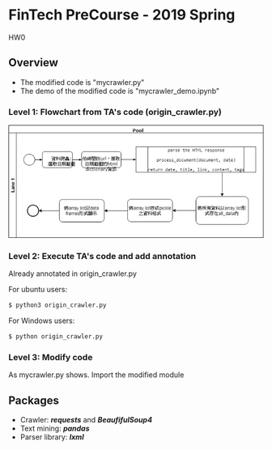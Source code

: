 # FinTech PreCourse - 2019 Spring
HW0

## Overview

- The modified code is "mycrawler.py"
- The demo of the modified code is "mycrawler_demo.ipynb"

### Level 1: Flowchart from TA's code (origin_crawler.py)
![](img/flowchart_hw0.jpg)

### Level 2: Execute TA's code and add annotation
Already annotated in origin_crawler.py

For ubuntu users:
```bash
$ python3 origin_crawler.py
```

For Windows users:
```bash
$ python origin_crawler.py
```

### Level 3: Modify code
As mycrawler.py shows.
Import the modified module

## Packages
- Crawler: **_requests_** and **_BeaufifulSoup4_**
- Text mining: **_pandas_**
- Parser library: **_lxml_**